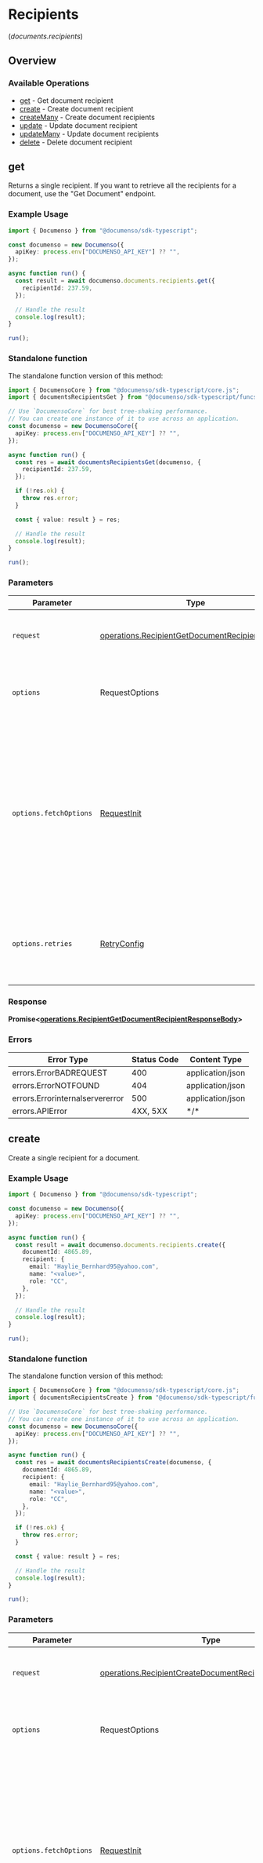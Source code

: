 # Recipients
(*documents.recipients*)

## Overview

### Available Operations

* [get](#get) - Get document recipient
* [create](#create) - Create document recipient
* [createMany](#createmany) - Create document recipients
* [update](#update) - Update document recipient
* [updateMany](#updatemany) - Update document recipients
* [delete](#delete) - Delete document recipient

## get

Returns a single recipient. If you want to retrieve all the recipients for a document, use the "Get Document" endpoint.

### Example Usage

```typescript
import { Documenso } from "@documenso/sdk-typescript";

const documenso = new Documenso({
  apiKey: process.env["DOCUMENSO_API_KEY"] ?? "",
});

async function run() {
  const result = await documenso.documents.recipients.get({
    recipientId: 237.59,
  });

  // Handle the result
  console.log(result);
}

run();
```

### Standalone function

The standalone function version of this method:

```typescript
import { DocumensoCore } from "@documenso/sdk-typescript/core.js";
import { documentsRecipientsGet } from "@documenso/sdk-typescript/funcs/documentsRecipientsGet.js";

// Use `DocumensoCore` for best tree-shaking performance.
// You can create one instance of it to use across an application.
const documenso = new DocumensoCore({
  apiKey: process.env["DOCUMENSO_API_KEY"] ?? "",
});

async function run() {
  const res = await documentsRecipientsGet(documenso, {
    recipientId: 237.59,
  });

  if (!res.ok) {
    throw res.error;
  }

  const { value: result } = res;

  // Handle the result
  console.log(result);
}

run();
```

### Parameters

| Parameter                                                                                                                                                                      | Type                                                                                                                                                                           | Required                                                                                                                                                                       | Description                                                                                                                                                                    |
| ------------------------------------------------------------------------------------------------------------------------------------------------------------------------------ | ------------------------------------------------------------------------------------------------------------------------------------------------------------------------------ | ------------------------------------------------------------------------------------------------------------------------------------------------------------------------------ | ------------------------------------------------------------------------------------------------------------------------------------------------------------------------------ |
| `request`                                                                                                                                                                      | [operations.RecipientGetDocumentRecipientRequest](../../models/operations/recipientgetdocumentrecipientrequest.md)                                                             | :heavy_check_mark:                                                                                                                                                             | The request object to use for the request.                                                                                                                                     |
| `options`                                                                                                                                                                      | RequestOptions                                                                                                                                                                 | :heavy_minus_sign:                                                                                                                                                             | Used to set various options for making HTTP requests.                                                                                                                          |
| `options.fetchOptions`                                                                                                                                                         | [RequestInit](https://developer.mozilla.org/en-US/docs/Web/API/Request/Request#options)                                                                                        | :heavy_minus_sign:                                                                                                                                                             | Options that are passed to the underlying HTTP request. This can be used to inject extra headers for examples. All `Request` options, except `method` and `body`, are allowed. |
| `options.retries`                                                                                                                                                              | [RetryConfig](../../lib/utils/retryconfig.md)                                                                                                                                  | :heavy_minus_sign:                                                                                                                                                             | Enables retrying HTTP requests under certain failure conditions.                                                                                                               |

### Response

**Promise\<[operations.RecipientGetDocumentRecipientResponseBody](../../models/operations/recipientgetdocumentrecipientresponsebody.md)\>**

### Errors

| Error Type                      | Status Code                     | Content Type                    |
| ------------------------------- | ------------------------------- | ------------------------------- |
| errors.ErrorBADREQUEST          | 400                             | application/json                |
| errors.ErrorNOTFOUND            | 404                             | application/json                |
| errors.Errorinternalservererror | 500                             | application/json                |
| errors.APIError                 | 4XX, 5XX                        | \*/\*                           |

## create

Create a single recipient for a document.

### Example Usage

```typescript
import { Documenso } from "@documenso/sdk-typescript";

const documenso = new Documenso({
  apiKey: process.env["DOCUMENSO_API_KEY"] ?? "",
});

async function run() {
  const result = await documenso.documents.recipients.create({
    documentId: 4865.89,
    recipient: {
      email: "Haylie_Bernhard95@yahoo.com",
      name: "<value>",
      role: "CC",
    },
  });

  // Handle the result
  console.log(result);
}

run();
```

### Standalone function

The standalone function version of this method:

```typescript
import { DocumensoCore } from "@documenso/sdk-typescript/core.js";
import { documentsRecipientsCreate } from "@documenso/sdk-typescript/funcs/documentsRecipientsCreate.js";

// Use `DocumensoCore` for best tree-shaking performance.
// You can create one instance of it to use across an application.
const documenso = new DocumensoCore({
  apiKey: process.env["DOCUMENSO_API_KEY"] ?? "",
});

async function run() {
  const res = await documentsRecipientsCreate(documenso, {
    documentId: 4865.89,
    recipient: {
      email: "Haylie_Bernhard95@yahoo.com",
      name: "<value>",
      role: "CC",
    },
  });

  if (!res.ok) {
    throw res.error;
  }

  const { value: result } = res;

  // Handle the result
  console.log(result);
}

run();
```

### Parameters

| Parameter                                                                                                                                                                      | Type                                                                                                                                                                           | Required                                                                                                                                                                       | Description                                                                                                                                                                    |
| ------------------------------------------------------------------------------------------------------------------------------------------------------------------------------ | ------------------------------------------------------------------------------------------------------------------------------------------------------------------------------ | ------------------------------------------------------------------------------------------------------------------------------------------------------------------------------ | ------------------------------------------------------------------------------------------------------------------------------------------------------------------------------ |
| `request`                                                                                                                                                                      | [operations.RecipientCreateDocumentRecipientRequestBody](../../models/operations/recipientcreatedocumentrecipientrequestbody.md)                                               | :heavy_check_mark:                                                                                                                                                             | The request object to use for the request.                                                                                                                                     |
| `options`                                                                                                                                                                      | RequestOptions                                                                                                                                                                 | :heavy_minus_sign:                                                                                                                                                             | Used to set various options for making HTTP requests.                                                                                                                          |
| `options.fetchOptions`                                                                                                                                                         | [RequestInit](https://developer.mozilla.org/en-US/docs/Web/API/Request/Request#options)                                                                                        | :heavy_minus_sign:                                                                                                                                                             | Options that are passed to the underlying HTTP request. This can be used to inject extra headers for examples. All `Request` options, except `method` and `body`, are allowed. |
| `options.retries`                                                                                                                                                              | [RetryConfig](../../lib/utils/retryconfig.md)                                                                                                                                  | :heavy_minus_sign:                                                                                                                                                             | Enables retrying HTTP requests under certain failure conditions.                                                                                                               |

### Response

**Promise\<[operations.RecipientCreateDocumentRecipientResponseBody](../../models/operations/recipientcreatedocumentrecipientresponsebody.md)\>**

### Errors

| Error Type                      | Status Code                     | Content Type                    |
| ------------------------------- | ------------------------------- | ------------------------------- |
| errors.ErrorBADREQUEST          | 400                             | application/json                |
| errors.Errorinternalservererror | 500                             | application/json                |
| errors.APIError                 | 4XX, 5XX                        | \*/\*                           |

## createMany

Create multiple recipients for a document.

### Example Usage

```typescript
import { Documenso } from "@documenso/sdk-typescript";

const documenso = new Documenso({
  apiKey: process.env["DOCUMENSO_API_KEY"] ?? "",
});

async function run() {
  const result = await documenso.documents.recipients.createMany({
    documentId: 5158.41,
    recipients: [
      {
        email: "Demetrius.Sanford35@hotmail.com",
        name: "<value>",
        role: "VIEWER",
      },
      {
        email: "Lyla50@yahoo.com",
        name: "<value>",
        role: "APPROVER",
      },
    ],
  });

  // Handle the result
  console.log(result);
}

run();
```

### Standalone function

The standalone function version of this method:

```typescript
import { DocumensoCore } from "@documenso/sdk-typescript/core.js";
import { documentsRecipientsCreateMany } from "@documenso/sdk-typescript/funcs/documentsRecipientsCreateMany.js";

// Use `DocumensoCore` for best tree-shaking performance.
// You can create one instance of it to use across an application.
const documenso = new DocumensoCore({
  apiKey: process.env["DOCUMENSO_API_KEY"] ?? "",
});

async function run() {
  const res = await documentsRecipientsCreateMany(documenso, {
    documentId: 5158.41,
    recipients: [
      {
        email: "Demetrius.Sanford35@hotmail.com",
        name: "<value>",
        role: "VIEWER",
      },
      {
        email: "Lyla50@yahoo.com",
        name: "<value>",
        role: "APPROVER",
      },
    ],
  });

  if (!res.ok) {
    throw res.error;
  }

  const { value: result } = res;

  // Handle the result
  console.log(result);
}

run();
```

### Parameters

| Parameter                                                                                                                                                                      | Type                                                                                                                                                                           | Required                                                                                                                                                                       | Description                                                                                                                                                                    |
| ------------------------------------------------------------------------------------------------------------------------------------------------------------------------------ | ------------------------------------------------------------------------------------------------------------------------------------------------------------------------------ | ------------------------------------------------------------------------------------------------------------------------------------------------------------------------------ | ------------------------------------------------------------------------------------------------------------------------------------------------------------------------------ |
| `request`                                                                                                                                                                      | [operations.RecipientCreateDocumentRecipientsRequestBody](../../models/operations/recipientcreatedocumentrecipientsrequestbody.md)                                             | :heavy_check_mark:                                                                                                                                                             | The request object to use for the request.                                                                                                                                     |
| `options`                                                                                                                                                                      | RequestOptions                                                                                                                                                                 | :heavy_minus_sign:                                                                                                                                                             | Used to set various options for making HTTP requests.                                                                                                                          |
| `options.fetchOptions`                                                                                                                                                         | [RequestInit](https://developer.mozilla.org/en-US/docs/Web/API/Request/Request#options)                                                                                        | :heavy_minus_sign:                                                                                                                                                             | Options that are passed to the underlying HTTP request. This can be used to inject extra headers for examples. All `Request` options, except `method` and `body`, are allowed. |
| `options.retries`                                                                                                                                                              | [RetryConfig](../../lib/utils/retryconfig.md)                                                                                                                                  | :heavy_minus_sign:                                                                                                                                                             | Enables retrying HTTP requests under certain failure conditions.                                                                                                               |

### Response

**Promise\<[operations.RecipientCreateDocumentRecipientsResponseBody](../../models/operations/recipientcreatedocumentrecipientsresponsebody.md)\>**

### Errors

| Error Type                      | Status Code                     | Content Type                    |
| ------------------------------- | ------------------------------- | ------------------------------- |
| errors.ErrorBADREQUEST          | 400                             | application/json                |
| errors.Errorinternalservererror | 500                             | application/json                |
| errors.APIError                 | 4XX, 5XX                        | \*/\*                           |

## update

Update a single recipient for a document.

### Example Usage

```typescript
import { Documenso } from "@documenso/sdk-typescript";

const documenso = new Documenso({
  apiKey: process.env["DOCUMENSO_API_KEY"] ?? "",
});

async function run() {
  const result = await documenso.documents.recipients.update({
    documentId: 8574.78,
    recipient: {
      id: 5971.29,
    },
  });

  // Handle the result
  console.log(result);
}

run();
```

### Standalone function

The standalone function version of this method:

```typescript
import { DocumensoCore } from "@documenso/sdk-typescript/core.js";
import { documentsRecipientsUpdate } from "@documenso/sdk-typescript/funcs/documentsRecipientsUpdate.js";

// Use `DocumensoCore` for best tree-shaking performance.
// You can create one instance of it to use across an application.
const documenso = new DocumensoCore({
  apiKey: process.env["DOCUMENSO_API_KEY"] ?? "",
});

async function run() {
  const res = await documentsRecipientsUpdate(documenso, {
    documentId: 8574.78,
    recipient: {
      id: 5971.29,
    },
  });

  if (!res.ok) {
    throw res.error;
  }

  const { value: result } = res;

  // Handle the result
  console.log(result);
}

run();
```

### Parameters

| Parameter                                                                                                                                                                      | Type                                                                                                                                                                           | Required                                                                                                                                                                       | Description                                                                                                                                                                    |
| ------------------------------------------------------------------------------------------------------------------------------------------------------------------------------ | ------------------------------------------------------------------------------------------------------------------------------------------------------------------------------ | ------------------------------------------------------------------------------------------------------------------------------------------------------------------------------ | ------------------------------------------------------------------------------------------------------------------------------------------------------------------------------ |
| `request`                                                                                                                                                                      | [operations.RecipientUpdateDocumentRecipientRequestBody](../../models/operations/recipientupdatedocumentrecipientrequestbody.md)                                               | :heavy_check_mark:                                                                                                                                                             | The request object to use for the request.                                                                                                                                     |
| `options`                                                                                                                                                                      | RequestOptions                                                                                                                                                                 | :heavy_minus_sign:                                                                                                                                                             | Used to set various options for making HTTP requests.                                                                                                                          |
| `options.fetchOptions`                                                                                                                                                         | [RequestInit](https://developer.mozilla.org/en-US/docs/Web/API/Request/Request#options)                                                                                        | :heavy_minus_sign:                                                                                                                                                             | Options that are passed to the underlying HTTP request. This can be used to inject extra headers for examples. All `Request` options, except `method` and `body`, are allowed. |
| `options.retries`                                                                                                                                                              | [RetryConfig](../../lib/utils/retryconfig.md)                                                                                                                                  | :heavy_minus_sign:                                                                                                                                                             | Enables retrying HTTP requests under certain failure conditions.                                                                                                               |

### Response

**Promise\<[operations.RecipientUpdateDocumentRecipientResponseBody](../../models/operations/recipientupdatedocumentrecipientresponsebody.md)\>**

### Errors

| Error Type                      | Status Code                     | Content Type                    |
| ------------------------------- | ------------------------------- | ------------------------------- |
| errors.ErrorBADREQUEST          | 400                             | application/json                |
| errors.Errorinternalservererror | 500                             | application/json                |
| errors.APIError                 | 4XX, 5XX                        | \*/\*                           |

## updateMany

Update multiple recipients for a document.

### Example Usage

```typescript
import { Documenso } from "@documenso/sdk-typescript";

const documenso = new Documenso({
  apiKey: process.env["DOCUMENSO_API_KEY"] ?? "",
});

async function run() {
  const result = await documenso.documents.recipients.updateMany({
    documentId: 4057.69,
    recipients: [
      {
        id: 5359.16,
      },
      {
        id: 8982.15,
      },
    ],
  });

  // Handle the result
  console.log(result);
}

run();
```

### Standalone function

The standalone function version of this method:

```typescript
import { DocumensoCore } from "@documenso/sdk-typescript/core.js";
import { documentsRecipientsUpdateMany } from "@documenso/sdk-typescript/funcs/documentsRecipientsUpdateMany.js";

// Use `DocumensoCore` for best tree-shaking performance.
// You can create one instance of it to use across an application.
const documenso = new DocumensoCore({
  apiKey: process.env["DOCUMENSO_API_KEY"] ?? "",
});

async function run() {
  const res = await documentsRecipientsUpdateMany(documenso, {
    documentId: 4057.69,
    recipients: [
      {
        id: 5359.16,
      },
      {
        id: 8982.15,
      },
    ],
  });

  if (!res.ok) {
    throw res.error;
  }

  const { value: result } = res;

  // Handle the result
  console.log(result);
}

run();
```

### Parameters

| Parameter                                                                                                                                                                      | Type                                                                                                                                                                           | Required                                                                                                                                                                       | Description                                                                                                                                                                    |
| ------------------------------------------------------------------------------------------------------------------------------------------------------------------------------ | ------------------------------------------------------------------------------------------------------------------------------------------------------------------------------ | ------------------------------------------------------------------------------------------------------------------------------------------------------------------------------ | ------------------------------------------------------------------------------------------------------------------------------------------------------------------------------ |
| `request`                                                                                                                                                                      | [operations.RecipientUpdateDocumentRecipientsRequestBody](../../models/operations/recipientupdatedocumentrecipientsrequestbody.md)                                             | :heavy_check_mark:                                                                                                                                                             | The request object to use for the request.                                                                                                                                     |
| `options`                                                                                                                                                                      | RequestOptions                                                                                                                                                                 | :heavy_minus_sign:                                                                                                                                                             | Used to set various options for making HTTP requests.                                                                                                                          |
| `options.fetchOptions`                                                                                                                                                         | [RequestInit](https://developer.mozilla.org/en-US/docs/Web/API/Request/Request#options)                                                                                        | :heavy_minus_sign:                                                                                                                                                             | Options that are passed to the underlying HTTP request. This can be used to inject extra headers for examples. All `Request` options, except `method` and `body`, are allowed. |
| `options.retries`                                                                                                                                                              | [RetryConfig](../../lib/utils/retryconfig.md)                                                                                                                                  | :heavy_minus_sign:                                                                                                                                                             | Enables retrying HTTP requests under certain failure conditions.                                                                                                               |

### Response

**Promise\<[operations.RecipientUpdateDocumentRecipientsResponseBody](../../models/operations/recipientupdatedocumentrecipientsresponsebody.md)\>**

### Errors

| Error Type                      | Status Code                     | Content Type                    |
| ------------------------------- | ------------------------------- | ------------------------------- |
| errors.ErrorBADREQUEST          | 400                             | application/json                |
| errors.Errorinternalservererror | 500                             | application/json                |
| errors.APIError                 | 4XX, 5XX                        | \*/\*                           |

## delete

Delete document recipient

### Example Usage

```typescript
import { Documenso } from "@documenso/sdk-typescript";

const documenso = new Documenso({
  apiKey: process.env["DOCUMENSO_API_KEY"] ?? "",
});

async function run() {
  const result = await documenso.documents.recipients.delete({
    recipientId: 5459.07,
  });

  // Handle the result
  console.log(result);
}

run();
```

### Standalone function

The standalone function version of this method:

```typescript
import { DocumensoCore } from "@documenso/sdk-typescript/core.js";
import { documentsRecipientsDelete } from "@documenso/sdk-typescript/funcs/documentsRecipientsDelete.js";

// Use `DocumensoCore` for best tree-shaking performance.
// You can create one instance of it to use across an application.
const documenso = new DocumensoCore({
  apiKey: process.env["DOCUMENSO_API_KEY"] ?? "",
});

async function run() {
  const res = await documentsRecipientsDelete(documenso, {
    recipientId: 5459.07,
  });

  if (!res.ok) {
    throw res.error;
  }

  const { value: result } = res;

  // Handle the result
  console.log(result);
}

run();
```

### Parameters

| Parameter                                                                                                                                                                      | Type                                                                                                                                                                           | Required                                                                                                                                                                       | Description                                                                                                                                                                    |
| ------------------------------------------------------------------------------------------------------------------------------------------------------------------------------ | ------------------------------------------------------------------------------------------------------------------------------------------------------------------------------ | ------------------------------------------------------------------------------------------------------------------------------------------------------------------------------ | ------------------------------------------------------------------------------------------------------------------------------------------------------------------------------ |
| `request`                                                                                                                                                                      | [operations.RecipientDeleteDocumentRecipientRequestBody](../../models/operations/recipientdeletedocumentrecipientrequestbody.md)                                               | :heavy_check_mark:                                                                                                                                                             | The request object to use for the request.                                                                                                                                     |
| `options`                                                                                                                                                                      | RequestOptions                                                                                                                                                                 | :heavy_minus_sign:                                                                                                                                                             | Used to set various options for making HTTP requests.                                                                                                                          |
| `options.fetchOptions`                                                                                                                                                         | [RequestInit](https://developer.mozilla.org/en-US/docs/Web/API/Request/Request#options)                                                                                        | :heavy_minus_sign:                                                                                                                                                             | Options that are passed to the underlying HTTP request. This can be used to inject extra headers for examples. All `Request` options, except `method` and `body`, are allowed. |
| `options.retries`                                                                                                                                                              | [RetryConfig](../../lib/utils/retryconfig.md)                                                                                                                                  | :heavy_minus_sign:                                                                                                                                                             | Enables retrying HTTP requests under certain failure conditions.                                                                                                               |

### Response

**Promise\<[operations.RecipientDeleteDocumentRecipientResponseBody](../../models/operations/recipientdeletedocumentrecipientresponsebody.md)\>**

### Errors

| Error Type                      | Status Code                     | Content Type                    |
| ------------------------------- | ------------------------------- | ------------------------------- |
| errors.ErrorBADREQUEST          | 400                             | application/json                |
| errors.Errorinternalservererror | 500                             | application/json                |
| errors.APIError                 | 4XX, 5XX                        | \*/\*                           |